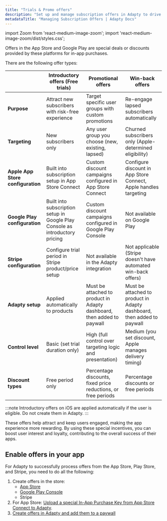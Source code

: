 ```yaml
---
title: "Trials & Promo offers"
description: "Set up and manage subscription offers in Adapty to drive conversions."
metadataTitle: "Managing Subscription Offers | Adapty Docs"
---
```


import Zoom from 'react-medium-image-zoom';
import 'react-medium-image-zoom/dist/styles.css';

Offers in the App Store and Google Play are special deals or discounts provided by these platforms for in-app purchases. 

There are the following offer types:


|  | **Introductory offers (Free trials)**                                            | **Promotional offers**                                                                        | **Win-back offers**                                                        |
|---------|------------------------------------------------------------------------------|-------------------------------------------------------------------------------------------|------------------------------------------------------------------------|
| **Purpose** | Attract new subscribers with risk-free experience                            | Target specific user groups with custom promotions                                        | Re-engage lapsed subscribers automatically                             |
| **Targeting** | New subscribers only                                                         | Any user group you choose (new, existing, lapsed)                                         | Churned subscribers only (Apple-determined eligibility)                |
| **Apple App Store configuration** | Built into subscription setup in App Store Connect                           | Custom discount campaigns configured in App Store Connect                                 | Configure discount in App Store Connect, Apple handles targeting       |
| **Google Play configuration** | Built into subscription setup in Google Play Console as introductory pricing | Custom discount campaigns configured in Google Play Console                               | Not available on Google Play                                           |
| **Stripe configuration** | Configure trial period in Stripe product/price setup                         | Not available in the Adapty integration                                                   | Not applicable (Stripe doesn't have automated win-back offers)         |
| **Adapty setup** | Applied automatically to products                                            | Must be attached to product in Adapty dashboard, then added to paywall                    | Must be attached to product in Adapty dashboard, then added to paywall |
| **Control level** | Basic (set trial duration only)                                              | High (full control over targeting logic and presentation)                                 | Medium (you set discount, Apple manages delivery timing)               |
| **Discount types** | Free period only                                                             | Percentage discounts, fixed price reductions, or free periods                             | Percentage discounts or free periods                                   |

:::note
Introductory offers on iOS are applied automatically if the user is eligible. Do not create them in Adapty.
:::

These offers help attract and keep users engaged, making the app experience more rewarding. By using these special incentives, you can boost user interest and loyalty, contributing to the overall success of their apps.

## Enable offers in your app

For Adapty to successfully process offers from the App Store, Play Store, and Stripe, you need to do all the following:

1. Create offers in the store:
   - [App Store](app-store-offers)
   - [Google Play Console](google-play-offers)
   - Stripe
2. For App Store: [Upload a special In-App Purchase Key from App Store Connect to Adapty](app-store-connection-configuration#step-4-for-trials-and-special-offers--set-up-promotional-offers).
3. [Create offers in Adapty and add them to a paywall](create-offer)